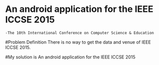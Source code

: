 # An android application for the IEEE ICCSE 2015
	-The 10th International Conference on Computer Science & Education

#Problem Definition
There is no way  to get the data and venue of IEEE ICCSE 2015.

#My solution is An android application for the IEEE ICCSE 2015